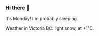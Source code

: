 ### Hi there :wave:

It's Monday! I'm probably sleeping.

Weather in Victoria BC: light snow, at +1°C.
